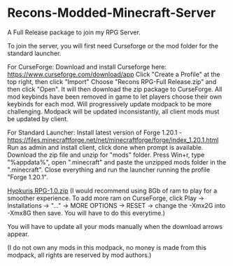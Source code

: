 # Recons-Modded-Minecraft-Server
A Full Release package to join my RPG Server.

To join the server, you will first need Curseforge or the mod folder for the standard launcher.

For CurseForge:
Download and install Curseforge here: https://www.curseforge.com/download/app
Click "Create a Profile" at the top right, then click "Import"
Choose "Recons RPG-Full Release.zip" and then click "Open".
It will then download the zip package to CurseForge.
All mod keybinds have been removed in game to let players choose their own keybinds for each mod.
Will progressively update modpack to be more challenging.
Modpack will be updated inconsistantly, all client mods must be updated by client.

For Standard Launcher:
Install latest version of Forge 1.20.1 - https://files.minecraftforge.net/net/minecraftforge/forge/index_1.20.1.html
Run as admin and install client, click done when prompt is available.
Download the zip file and unzip for "mods" folder.
Press Win+r, type "%appdata%", open ".minecraft" and paste the unzipped mods folder in the ".minecraft".
Close everything and run the launcher running the profile "Forge 1.20.1". 



[Hyokuris RPG-1.0.zip](https://github.com/user-attachments/files/17466638/Hyokuris.RPG-1.0.zip)
(I would recommend using 8Gb of ram to play for a smoother experience. To add more ram on CurseForge, click Play ->
Installations -> "..." -> MORE OPTIONS -> RESET -> change the -Xmx2G into -Xmx8G then save. You will have to do this everytime.)


You will have to update all your mods manually when the download arrows appear.

(I do not own any mods in this modpack, no money is made from this modpack, all rights are reserved by mod authors.)
